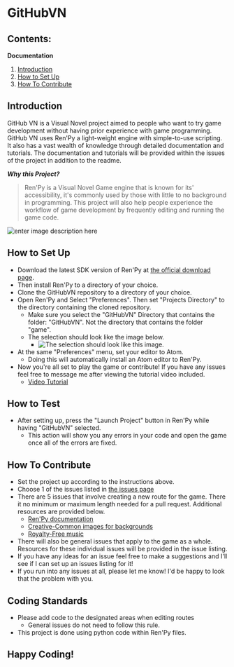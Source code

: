 # GitHubVN

## Contents:

**Documentation**
 1. [Introduction](https://github.com/ktranfullerton2000/GitHubVN/blob/main/README.md#introduction)
 2. [How to Set Up](https://github.com/ktranfullerton2000/GitHubVN/blob/main/README.md#how-to-set-up)
 3. [How To Contribute](https://github.com/ktranfullerton2000/GitHubVN/blob/main/README.md#how-to-contribute)

## Introduction 

  GitHub VN is a Visual Novel project aimed to people who want to try game development without having prior experience with game programming. GitHub VN uses Ren'Py a light-weight engine with simple-to-use scripting. It also has a vast wealth of knowledge through detailed documentation and tutorials. The documentation and tutorials will be provided within the issues of the project in addition to the readme. 

***Why this Project?***

  > Ren'Py is a Visual Novel Game engine that is known for its' accessibility, it's commonly used by those with little to no background in programming.
  > This project will also help people experience the workflow of game development by frequently editing and running the game code.

![enter image description here](https://cdn.discordapp.com/attachments/458701567366004737/914686782963089408/e245daaae38dd745029eda03ed2e9ad7.png)

## How to Set Up

- Download the latest SDK version of Ren'Py at [the official download page](https://www.renpy.org/latest.html).
- Then install Ren'Py to a directory of your choice.
- Clone the GitHubVN repository to a directory of your choice.
- Open Ren'Py and Select "Preferences". Then set "Projects Directory" to the directory containing the cloned repository. 
	- Make sure you select the "GitHubVN" Directory that contains the folder: "GitHubVN". Not the directory that contains the folder "game".
	- The selection should look like the image below.
		- ![The selection should look like this image.](https://cdn.discordapp.com/attachments/458701567366004737/914702346435571732/unknown.png)
- At the same "Preferences" menu, set your editor to Atom. 
	- Doing this will automatically install an Atom editor to Ren'Py.
- Now you're all set to play the game or contribute! If you have any issues feel free to message me after viewing the tutorial video included.
	- [Video Tutorial](https://youtu.be/FQKo5t53oo4)

## How to Test
- After setting up, press the "Launch Project" button in Ren'Py while having "GitHubVN" selected.
	- This action will show you any errors in your code and open the game once all of the errors are fixed.

## How To Contribute
- Set the project up according to the instructions above.
- Choose 1 of the issues listed in [the issues page](https://github.com/ktranfullerton2000/GitHubVN/issues)
- There are 5 issues that involve creating a new route for the game. There it no minimum or maximum length needed for a pull request. Additional resources are provided below.
	- [Ren'Py documentation](https://www.renpy.org/doc/html/)
	- [Creative-Common images for backgrounds](https://www.pexels.com/)
	- [Royalty-Free music](https://incompetech.com/music/royalty-free/)
- There will also be general issues that apply to the game as a whole. Resources for these individual issues will be provided in the issue listing.
- If you have any ideas for an issue feel free to make a suggestions and I'll see if I can set up an issues listing for it!
- If you run into any issues at all, please let me know! I'd be happy to look that the problem with you.

## Coding Standards
- Please add code to the designated areas when editing routes
	- General issues do not need to follow this rule.
- This project is done using python code within Ren'Py files.

## Happy Coding!

